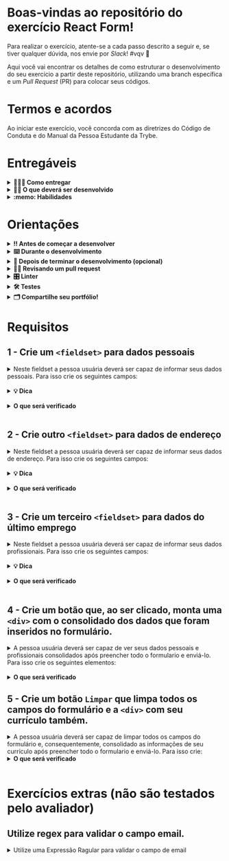 # Boas-vindas ao repositório do exercício React Form!

Para realizar o exercício, atente-se a cada passo descrito a seguir e, se tiver qualquer dúvida, nos envie por _Slack_! #vqv 🚀

Aqui você vai encontrar os detalhes de como estruturar o desenvolvimento do seu exercício a partir deste repositório, utilizando uma branch específica e um _Pull Request_ (PR) para colocar seus códigos.

# Termos e acordos

Ao iniciar este exercício, você concorda com as diretrizes do Código de Conduta e do Manual da Pessoa Estudante da Trybe.

# Entregáveis

<details>
  <summary><strong>🤷🏽‍♀️ Como entregar</strong></summary><br />

Para entregar o seu exercício você deverá criar um _Pull Request_ neste repositório.

Lembre-se que você pode consultar nosso conteúdo sobre [Git & GitHub](https://app.betrybe.com/course/4d67f5b4-34a6-489f-a205-b6c7dc50fc16/) e nosso [Blog - Git & GitHub](https://blog.betrybe.com/tecnologia/git-e-github/) sempre que precisar!

</details>

<details>
  <summary><strong>👨‍💻 O que deverá ser desenvolvido</strong></summary><br />

Formulários estão presentes em todas as aplicações web. Se você já fez algum cadastro em algum site, você já preencheu um formulário.

Mas agora chegou a hora de você estar do outro lado! Nesse exercício, você desenvolverá seu próprio formulário, com regras de validação bem específicas para cada campo.

Para conseguir montar seu formulário e validar seus campos, você usará todo seu conhecimento em React: será necessário criar componentes, gerenciar estados e lidar com eventos usando `event handlers`. 

</details>

<details>
  <summary><strong>:memo: Habilidades</strong></summary><br />

Neste exercício, verificamos se você é capaz de:

- Manipular estado de um component React

- Capturar eventos utilizando a sintaxe do React

- Criar formulários com React

</details>



# Orientações

<details>
  <summary><strong>‼️ Antes de começar a desenvolver</strong></summary><br />

1. Clone o repositório

- Use o comando: `git clone git@github.com:tryber/sd-0x-exercise-react-form`
- Entre na pasta do repositório que você acabou de clonar:
  - `cd sd-0x-exercise-react-form`

2. Instale as dependências

- `npm install`.

3. Crie uma branch a partir da branch `main`

- Verifique que você está na branch `main`
  - Exemplo: `git branch`
- Se não estiver, mude para a branch `main`
  - Exemplo: `git checkout main`
- Agora crie uma branch à qual você vai submeter os `commits` do seu exercício
  - Você deve criar uma branch no seguinte formato: `nome-sobrenome-nome-do-exercício`
  - Exemplo: `git checkout -b fernando-soares-sd-0x-exercise-react-form`
- Agora faça alguma alteração no arquivo `App.js`
  - Exemplo: Alterar de `<h1>React Form</h1>` para `<h1>My React Form</h1>`

4. Adicione as mudanças ao _stage_ do Git e faça um `commit`

- Verifique que as mudanças ainda não estão no _stage_
  - Exemplo: `git status` (deve aparecer listado arquivo _App.js_ em vermelho)
- Adicione o novo arquivo ao _stage_ do Git
  - Exemplo:
    - `git add .` (adicionando todas as mudanças - _que estavam em vermelho_ - ao stage do Git)
    - `git status` (deve aparecer listado o arquivo _App.js_ em verde)
- Faça o `commit` inicial
  - Exemplo:
    - `git commit -m 'iniciando o exercicio react form'` (fazendo o primeiro commit)
    - `git status` (deve aparecer uma mensagem tipo _nothing to commit_ )

5. Adicione a sua branch com o novo `commit` ao repositório remoto

- Usando o exemplo anterior: `git push -u origin joaozinho-sd-0x-exercise-react-form`

6. Crie um novo `Pull Request` _(PR)_

- Vá até a página de _Pull Requests_ do [repositório no GitHub](https://github.com/tryber/sd-0x-exercise-react-form/pulls)
- Clique no botão verde _"New pull request"_
- Clique na caixa de seleção _"Compare"_ e escolha a sua branch **com atenção**
- Coloque um título para a sua _Pull Request_
  - Exemplo: _"Cria tela de busca"_
- Clique no botão verde _"Create pull request"_
- Adicione uma boa descrição para o _Pull Request_ (Exemplo: `Fernando Soares - React Form`) e clique no botão verde _"Create pull request"_
- **Não se preocupe em preencher mais nada por enquanto!**
- Volte até a [página de _Pull Requests_ do repositório](https://github.com/tryber/sd-0x-exercise-react-form/pulls) e confira que o seu _Pull Request_ está criado

</details>

<details>
  <summary><strong>⌨️ Durante o desenvolvimento</strong></summary><br />

- Faça `commits` das alterações que você fizer no código regularmente

- Lembre-se de sempre após um (ou alguns) `commits` atualizar o repositório remoto

- Os comandos que você utilizará com mais frequência são:
  1. `git status` _(para verificar o que está em vermelho - fora do stage - e o que está em verde - no stage)_
  2. `git add` _(para adicionar arquivos ao stage do Git)_
  3. `git commit` _(para criar um commit com os arquivos que estão no stage do Git)_
  4. `git push -u origin nome-da-branch` _(para enviar o commit para o repositório remoto na primeira vez que fizer o `push` de uma nova branch)_
  5. `git push` _(para enviar o commit para o repositório remoto após o passo anterior)_

</details>

<details>
  <summary><strong>🤝 Depois de terminar o desenvolvimento (opcional)</strong></summary><br />

Para sinalizar que o seu exercício está pronto para o _"Code Review"_, faça o seguinte:

- Vá até a página **DO SEU** _Pull Request_, adicione a label de _"code-review"_ e marque seus colegas:

  - No menu à direita, clique no _link_ **"Labels"** e escolha a _label_ **code-review**;

  - No menu à direita, clique no _link_ **"Assignees"** e escolha **o seu usuário**;

  - No menu à direita, clique no _link_ **"Reviewers"** e digite `students`, selecione o time `tryber/students-sd-0x`.

Caso tenha alguma dúvida, [aqui tem um video explicativo](https://vimeo.com/362189205).

</details>

<details>
  <summary><strong>🕵🏿 Revisando um pull request</strong></summary><br />

Use o conteúdo sobre [Code Review](https://course.betrybe.com/real-life-engineer/code-review/) para te ajudar a revisar os _Pull Requests_.

</details>

<details>
  <summary><strong>🎛 Linter</strong></summary><br />

Para garantir a qualidade do código, vamos utilizar neste exercício os linters `ESLint` e `StyleLint`.
Assim o código estará alinhado com as boas práticas de desenvolvimento, sendo mais legível
e de fácil manutenção! Para rodá-los localmente no exercício, execute os comandos abaixo:

```bash
  npm run lint
  npm run lint:styles
```

⚠️ **PULL REQUESTS COM ISSUES DE LINTER NÃO SERÃO AVALIADAS.
ATENTE-SE PARA RESOLVÊ-LAS ANTES DE FINALIZAR O DESENVOLVIMENTO!** ⚠️

Em caso de dúvidas, confira o material do course sobre [ESLint e Stylelint](https://app.betrybe.com/course/real-life-engineer/eslint).

</details>

<details>
  <summary><strong>🛠 Testes</strong></summary><br />

Para avaliar o exercício iremos utilizar [React Testing Library](https://testing-library.com/docs/react-testing-library/intro) para execução dos testes.

Esse _framework_ de testes utiliza algumas marcações no código para verificar a solução proposta, uma dessas marcações é o atributo `data-testid` e faremos uso dele aqui.

Na descrição dos requisitos (logo abaixo) será pedido que seja feita a adição de atributos `data-testid` nos elementos _HTML_. Vamos a um exemplo para deixar claro essa configuração:

Se o requisito pedir "crie um botão e adicione o id de teste (ou `data-testid`) com o valor `my-action`, você pode criar:

```html
<button data-testid="my-action"></button>
```

ou

```html
<a data-testid="my-action"></a>
```

Ou seja, o atributo `data-testid="my-action"` servirá para o React Testing Library(RTL) identificar o elemento e dessa forma, conseguiremos realizar testes focados no comportamento da aplicação.

Em alguns requisitos, utilizamos o `getByRole` para poder selecionar os elementos de forma semântica. Portanto atente-se às instruções de cada requisito. Por exemplo, se o requisito pedir explicitamente um `button`, você deverá utilizar exatamente esse elemento.

Afim de verificar a solução proposta, você pode executar todos os testes localmente, basta executar:

```bash
npm test
```

### Dica: desativando testes

Especialmente no início, quando a maioria dos testes está falhando, a saída após executar os testes é extensa. Você pode desabilitar temporariamente um teste utilizando a função `skip` junto à função `it`. Como o nome indica, esta função "pula" um teste. Veja um exemplo:

```js
it.skip("Será verificado se o campo de filtro por nome renderiza na tela", () => {
  render(<App />);
  const filterNameInput = screen.getByTestId(/name-filter/i);
  expect(filterNameInput).toBeInTheDocument();
});
```

![image](skip-image.png)

Uma estratégia é pular todos os testes no início e ir implementando um teste de cada vez, removendo dele a função `skip`.

Você também pode rodar apenas um arquivo de teste, por exemplo:

```bash
npm test personaldata.test
```

Uma outra forma para contornar esse problema é a utilização da função `.only` após o `it`. Com isso, será possível que apenas um requisito rode localmente e seja avaliado.

```js
it.only("Será verificado se o campo de filtro por nome renderiza na tela", () => {
  render(<App />);
  const filterNameInput = screen.getByTestId(/name-filter/i);
  expect(filterNameInput).toBeInTheDocument();
});
```

![image](only-image.png)

⚠️ **O avaliador automático não necessariamente avalia seu exercício na ordem em que os requisitos aparecem no readme. Isso acontece para deixar o processo de avaliação mais rápido. Então, não se assuste se isso acontecer, ok?**

</details>


<details>
  <summary><strong>🗂 Compartilhe seu portfólio!</strong></summary><br />

Você sabia que o LinkedIn é a principal rede social profissional e compartilhar o seu aprendizado lá é muito importante para quem deseja construir uma carreira de sucesso? Compartilhe esse exercício no seu LinkedIn, marque o perfil da Trybe (@trybe) e mostre para a sua rede toda a sua evolução.

</details>


# Requisitos

## 1 - Crie um `<fieldset>` para dados pessoais


<details>
  <summary>Neste fieldset a pessoa usuária deverá ser capaz de informar seus dados pessoais. Para isso crie os seguintes campos:</summary><br />


  <details>
    <summary><strong>Nome</strong></summary><br />

  - **Tipo de campo**: texto.
  - **Validação**: limite de 40 caracteres.
  - **Comportamento**: todos os caracteres devem ser transformados para `UPPER CASE` assim que forem digitados.

  </details><br />

  <details>
    <summary><strong>Email</strong></summary><br />

  - **Tipo de campo**: email.
  - **Validação**: Limite de 50 caracteres.

  </details><br />

  <details>
    <summary><strong>CPF</strong></summary><br />

  - **Tipo de campo**: texto.
  - **Validação**: limite de 11 caracteres.

  </details>

</details><br />


<details>
  <summary><strong>💡 Dica</strong></summary><br />

- Lembre-se de envolver seus campos em uma `label` com o nome do campo, pois é esse valor que o avaliador automático irá usar para encontrar o elemento.

</details><br />


<details>
  <summary><strong>O que será verificado</strong></summary><br />

- Será verificado se exsite um campo do tipo `text` envolto por uma `label` com o texto `Nome`.
- Será verificado se o campo `Nome` tem o tamanho máximo de 40 caracteres.
- Será verificado se, ao digitar no campo `Nome` todas as letras ficam em caixa alta.

- Será verificado se existe um campo do tipo `email` envolto por uma `label` com o texto `Email`.
- Será verificado se o campo `Email` tem o tamanho máximo de 50 caracteres.
- Será verificado se, ao digitar no campo `Email`, o campo recebe o valor corretamente.

- Será verificado se existe um campo do tipo `text` envolto por uma `label` com o texto `CPF`.
- Será verificado se o campo `CPF` tem o tamanho máximo de 11 caracteres.
- Será verificado se, ao digitar no campo `CPF`, o campo recebe o valor corretamente.

</details><br />


## 2 - Crie outro `<fieldset>` para dados de endereço

<details>
  <summary>Neste fieldset a pessoa usuária deverá ser capaz de informar seus dados de endereço. Para isso crie os seguintes campos:</summary><br />

  <details>
    <summary><strong>Endereço</strong></summary><br />

  - **Tipo de campo**: texto.
  - **Validação**: limite de 200 caracteres.
  - **Comportamento**: remover qualquer caracter especial que seja digitado (exemplo: $%^'@+=).

  </details><br />

  <details>
    <summary><strong>Cidade</strong></summary><br />

  - **Tipo de campo**: texto.
  - **Validação**: limite de 28 caracteres.
  - **Comportamento**: ao remover o foco desse campo (evento onBlur), verificar se o nome da cidade começa com números. Caso comece, limpar o campo.

  </details><br />

  <details>
    <summary><strong>Estado</strong></summary><br />

  - **Tipo de campo**: comboBox.
  - **Opções**: todos os estados do Brasil.
  - **Observação**: use o arquivo `src/countryStates.js` para preencher as opções deste campo.

  </details><br />

  <details>
    <summary><strong>Tipo</strong></summary><br />

  - **Tipo de campo**: Radio Button.
  - **Opções**: "Casa" e "Apartamento".

  </details>

</details><br />


<details>
  <summary><strong>💡 Dica</strong></summary><br />

- Lembre-se de envolver seus campos em uma `label` com o nome do campo, pois é esse valor que o avaliador automático irá usar para encontrar o elemento.

</details><br />


<details>
  <summary><strong>O que será verificado</strong></summary><br />

- Será verificado se existe um campo do tipo `text` envolto por uma `label` com o texto `Endereço`.
- Será verificado se o campo `Endereço` tem o tamanho máximo de 200 caracteres.
- Será verificado se, ao digitar no campo `Endereço` os caracteres especiais (exemplo: $%^'@+=) são ignorados.

- Será verificado se existe um campo do tipo `text` envolto por uma `label` com o texto `Cidade`.
- Será verificado se o campo `Cidade` tem o tamanho máximo de 28 caracteres.
- Será verificado que, ao digitar no campo `Cidade`, se nome da cidade começar por número, o campo é limpo após perder o foco.

- Será verificado se existe um campo do tipo `select` envolto por uma `label` com o texto `Estado`.
- Será verificado se o estado inicial do campo `Estado` é o primeiro estado da lista de estados.
- Será verificado que, ao clicar no campo `Estado`, é possivel selecionar um estado.

- Será verificado se existe dois campos do tipo `Radio Button`. O primeiro deve estar envolto por uma `label` com o texto `Casa` e o segundo por uma label com o texto `Apartamento`.
- Será verificado se, ao carregar a página, o campo `Casa` está checado e o campo `Apartamento` não está checado.
- Será verificado se, ao clicar no campo `Apartamento`, este fica checado e o campo `Casa` não fica mais checado e vice-versa.

</details><br />


## 3 - Crie um terceiro `<fieldset>` para dados do último emprego

<details>
  <summary>Neste fieldset a pessoa usuária deverá ser capaz de informar seus dados profissionais. Para isso crie os seguintes campos:</summary><br />

  <details>
    <summary><strong>Resumo do currículo</strong></summary><br />

  - **Tipo de campo**: TextArea.
  - **Validação**: limite de 1000 caracteres.

  </details><br />

  <details>
    <summary><strong>Cargo</strong></summary><br />

  - **Tipo de campo**: Texto.
  - **Validação**: limite de 40 caracteres.
  - **Comportamento**: quando o mouse passar por cima deste campo (evento `onMouseEnter`), exibir um alerta dizendo "Preencha com cuidado esta informação.". Exiba essa mensagem apenas uma vez.

  </details><br />

  <details>
    <summary><strong>Descrição do cargo</strong></summary><br />

  - **Tipo de campo**: TextArea.
  - **Validação**: limite de 500 caracteres .

  </details>
</details><br />

<details>
  <summary><strong>💡 Dica</strong></summary><br />

- Lembre-se de envolver seus campos em uma `label` com o nome do campo, pois é esse valor que o avaliador automático irá usar para encontrar o elemento.

</details><br />

<details>
  <summary><strong>O que será verificado</strong></summary><br />

- Será verificado se existe uma caixa de texto envolta por uma `label` com o texto `Resumo do currículo`.
- Será verificado se o campo `Resumo do currículo` tem o tamanho máximo de 1000 caracteres.
- Será verificado se, ao digitar no campo `Resumo do currículo`, o campo recebe o valor corretamente.

- Será verificado se existe um campo do tipo `text` envolto por uma `label` com o texto `Cargo`.
- Será verificado se o campo `Cargo` tem o tamanho máximo de 40 caracteres.
- Será verificado que, na primeira vez (e apenas na primeira vez) em que o mouse é passado por cima desse campo, um `alert` com a mensagem "Preencha com cuidado esta informação." é exibido.


- Será verificado se existe uma caixa de texto envolta por uma `label` com o texto `Descrição do cargo`.
- Será verificado se o campo `Descrição do cargo` tem o tamanho máximo de 500 caracteres.
- Será verificado se, ao digitar no campo `Descrição do cargo`, o campo recebe o valor corretamente.

</details><br />

## 4 - Crie um botão que, ao ser clicado, monta uma `<div>` com o consolidado dos dados que foram inseridos no formulário.

<details>
  <summary>A pessoa usuária deverá ser capaz de ver seus dados pessoais e profissionais consolidados após preencher todo o formulario e enviá-lo. Para isso crie os seguintes elementos:</summary><br />

- Um botão com o texto `Enviar` que, ao ser clicado, exibe os dados consolidados.

- Um elemento de texto que tem como conteúdo o nome informado no formulário.

- Um elemento de texto que tem como conteúdo o email informado no formulário.
 
- Um elemento de texto que tem como conteúdo o cpf informado no formulário.

- Um elemento de texto que tem como conteúdo o endereço informado no formulário.

- Um elemento de texto que tem como conteúdo a cidade informada no formulário.

- Um elemento de texto que tem como conteúdo o estado informado no formulário.

- Um elemento de texto que tem como conteúdo o tipo de endereço informado no formulário.

- Um elemento de texto que tem como conteúdo o resumo do currículo informado no formulário.

- Um elemento de texto que tem como conteúdo o cargo informado no formulário.

- Um elemento de texto que tem como conteúdo a descrição do cargo informada no formulário.

</details><br />



<details>
  <summary><strong>O que será verificado</strong></summary><br />

- Será verificado se existe um botão com o texto `Enviar`.
- Será verificado se os dados consolidados não aparecem na tela antes de o formulário ser enviado
- Será verificado que, ao clicar no botão `Enviar`, os dados consolidados aparecem na tela.

</details>

## 5 - Crie um botão `Limpar` que limpa todos os campos do formulário e a `<div>` com seu currículo também.

<details>
  <summary>A pessoa usuária deverá ser capaz de limpar todos os campos do formulário e, consequentemente, consolidado as informações de seu currículo após preencher todo o formulario e enviá-lo. Para isso crie:</summary><br />

- Um botão com o  texto "Limpar" que, ao ser clicado, faz com que os dados dos formulário e os dados consolidados deixem de ser exibidos

</details>

<details>
  <summary><strong>O que será verificado</strong></summary><br />

- Será verificado se existe um botão com o texto `Limpar`.
- Será verificado que, após clicar no botão "Limpar",  os dados do formulário e os dados consolidados não aparecem na tela.

</details><br />

# Exercícios extras (não são testados pelo avaliador)

## Utilize regex para validar o campo email.

<details>
  <summary>Utilize uma Expressão Ragular para validar o campo de email</summary><br />

- A validação deve acontecer no evento `onChange` do input.
- O formato esperado é `trybe@gmail.com`.
- Você pode validar a sua regex nesse [link do regextester.com](https://www.regextester.com/100026).
- Caso o campo esteja inválido, exiba uma mensagem `email is inválid`
- 💡 Dica: Para estudar como o regex funciona, utilize [esse conteúdo do site regexone.com](https://regexone.com/)

</details>
